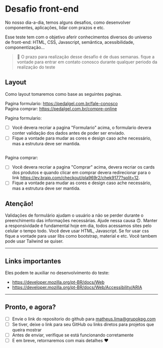 # Desafio front-end

No nosso dia-a-dia, temos alguns desafios, como desenvolver componentes, aplicações, lidar com prazos e etc.

Esse teste tem com o objetivo aferir conhecimentos diversos do universo de front-end: HTML, CSS, Javascript, 
semântica, acessibilidade, componentização…


> 📙 O prazo para realização desse desafio é de duas semanas.
  fique a vontade para entrar em contato conosco durante qualquer 
  periodo da realização do teste


## Layout
Como layout tomaremos como base as seguintes paginas.
  
  Pagina formulario: https://pedalgel.com.br/fale-conosco <br /> 
  Pagina comprar: https://pedalgel.com.br/compre-online
  
   Pagina formulario:
- [ ] Você devera recriar a pagina "Formulario" acima, o formulario devera conter validação dos dados antes de poder ser enviado.
- [ ] Fique a vontade para mudar as cores e design caso ache necessário, mas a estrutura deve ser mantida.
##
   Pagina comprar:
- [ ] Você devera recriar a pagina "Comprar" acima, devera recriar os cards dos produtos e quando clicar em comprar devera redirecionar para o link https://ev.braip.com/checkout/pla969r2/chek9177?split=12.
- [ ] Fique a vontade para mudar as cores e design caso ache necessário, mas a estrutura deve ser mantida.

## Atenção!
Validações de formulário ajudam o usuário a não se perder durante o preenchimento das informações  necessárias. Ajude  nessa causa 🙃.
Manter a responsividade é fundamental hoje em dia, todos acessamos sites pelo celular o tempo todo.
Você deve usar HTML, Javascript. Se for usar css fique a vontade para usar libs como bootstrap, material e etc. Você tambem pode usar Tailwind se quiser.

----


## Links importantes
Eles podem te auxiliar no desenvolvimento do teste:

- https://developer.mozilla.org/pt-BR/docs/Web
- https://developer.mozilla.org/pt-BR/docs/Web/Accessibility/ARIA

----


## Pronto, e agora?
- [ ] Envie o link do repositorio do github para [matheus.lima@grupokpg.com](matheus.lima@grupokpg.com) 
- [ ] Se tiver, deixe o link para seu GitHub ou links diretos para projetos que queira mostrar
- [ ] Antes de enviar, verifique se está funcionando corretamente
- [ ] E em breve, retornaremos com mais detalhes :heart:
